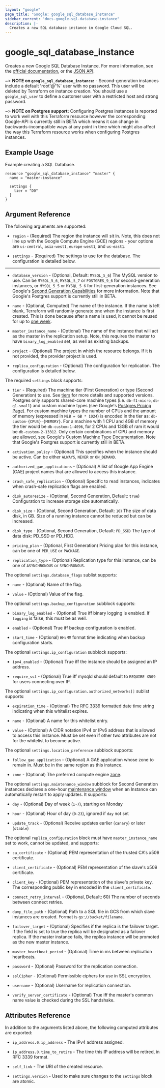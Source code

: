 ```yaml
---
layout: "google"
page_title: "Google: google_sql_database_instance"
sidebar_current: "docs-google-sql-database-instance"
description: |-
  Creates a new SQL database instance in Google Cloud SQL.
---
```


# google\_sql\_database\_instance

Creates a new Google SQL Database Instance. For more information, see the [official documentation](https://cloud.google.com/sql/), or the [JSON API](https://cloud.google.com/sql/docs/admin-api/v1beta4/instances).

~> **NOTE on `google_sql_database_instance`:** - Second-generation instances include a
default 'root'@'%' user with no password. This user will be deleted by Terraform on
instance creation. You should use a `google_sql_user` to define a customer user with
a restricted host and strong password.

~> **NOTE on Postgres support:** Configuring Postgres instances is reported to work well with this
Terraform resource however the corresponding Google-API is currently still in BETA which means it
can change in backwards-incompatible ways at any point in time which might also affect the way this
Terraform resource works when configuring Postgres instances.


## Example Usage

Example creating a SQL Database.

```hcl
resource "google_sql_database_instance" "master" {
  name = "master-instance"

  settings {
    tier = "D0"
  }
}
```

## Argument Reference

The following arguments are supported:

* `region` - (Required) The region the instance will sit in. Note, this does
    not line up with the Google Compute Engine (GCE) regions - your options are
    `us-central`, `asia-west1`, `europe-west1`, and `us-east1`.

* `settings` - (Required) The settings to use for the database. The
    configuration is detailed below.

- - -

* `database_version` - (Optional, Default: `MYSQL_5_6`) The MySQL version to
    use. Can be `MYSQL_5_6`, `MYSQL_5_7` or `POSTGRES_9_6` for second-generation
    instances, or `MYSQL_5_5` or `MYSQL_5_6` for first-generation instances.
    See Google's [Second Generation Capabilities](https://cloud.google.com/sql/docs/1st-2nd-gen-differences)
    for more information.
    Note that Google's Postgres support is currently still in BETA.

* `name` - (Optional, Computed) The name of the instance. If the name is left
    blank, Terraform will randomly generate one when the instance is first
    created. This is done because after a name is used, it cannot be reused for
    up to [one week](https://cloud.google.com/sql/docs/delete-instance).

* `master_instance_name` - (Optional) The name of the instance that will act as
    the master in the replication setup. Note, this requires the master to have
    `binary_log_enabled` set, as well as existing backups.

* `project` - (Optional) The project in which the resource belongs. If it
    is not provided, the provider project is used.

* `replica_configuration` - (Optional) The configuration for replication. The
    configuration is detailed below.

The required `settings` block supports:

* `tier` - (Required) The machine tier (First Generation) or type (Second Generation) to use. See
    [tiers](https://cloud.google.com/sql/docs/admin-api/v1beta4/tiers) for more details and
    supported versions.
    Postgres only supports shared-core machine types (i.e. `db-f1-micro`, `db-g1-small`) and custom
    machine types (see Google's [Postgres Pricing
    Page](https://cloud.google.com/sql/docs/postgres/pricing)).
    For custom machine types the number of CPUs and the amount of memory (expressed in `MiB = GB *
    1024`) is encoded in the tier as: `db-custom-{CPUS}-{MEMORY}`. For a machine with 1 CPU and
    4GB of memory the tier would be `db-custom-1-4096`, for 2 CPUs and 13GB of ram it would be
    `db-custom-2-13312`.
    Only certain combinations of CPU and memory are allowed, see Google's [Custom Machine Type
    Documentation](https://cloud.google.com/compute/docs/instances/creating-instance-with-custom-machine-type#create).
    Note that Google's Postgres support is currently still in BETA.

* `activation_policy` - (Optional) This specifies when the instance should be
    active. Can be either `ALWAYS`, `NEVER` or `ON_DEMAND`.

* `authorized_gae_applications` - (Optional) A list of Google App Engine (GAE)
    project names that are allowed to access this instance.

* `crash_safe_replication` - (Optional) Specific to read instances, indicates
    when crash-safe replication flags are enabled.

* `disk_autoresize` - (Optional, Second Generation, Default: `true`) Configuration to increase storage size automatically.

* `disk_size` - (Optional, Second Generation, Default: `10`) The size of data disk, in GB. Size of a running instance cannot be reduced but can be increased.

* `disk_type` - (Optional, Second Generation, Default: `PD_SSD`) The type of data disk: PD_SSD or PD_HDD.

* `pricing_plan` - (Optional, First Generation) Pricing plan for this instance, can be one of
    `PER_USE` or `PACKAGE`.

* `replication_type` - (Optional) Replication type for this instance, can be one
    of `ASYNCHRONOUS` or `SYNCHRONOUS`.

The optional `settings.database_flags` sublist supports:

* `name` - (Optional) Name of the flag.

* `value` - (Optional) Value of the flag.

The optional `settings.backup_configuration` subblock supports:

* `binary_log_enabled` - (Optional) True iff binary logging is enabled. If
    `logging` is false, this must be as well.

* `enabled` - (Optional) True iff backup configuration is enabled.

* `start_time` - (Optional) `HH:MM` format time indicating when backup
    configuration starts.

The optional `settings.ip_configuration` subblock supports:

* `ipv4_enabled` - (Optional) True iff the instance should be assigned an IP
    address.

* `require_ssl` - (Optional) True iff mysqld should default to `REQUIRE X509`
    for users connecting over IP.

The optional `settings.ip_configuration.authorized_networks[]` sublist supports:

* `expiration_time` - (Optional) The [RFC 3339](https://tools.ietf.org/html/rfc3339)
  formatted date time string indicating when this whitelist expires.

* `name` - (Optional) A name for this whitelist entry.

* `value` - (Optional) A CIDR notation IPv4 or IPv6 address that is allowed to
    access this instance. Must be set even if other two attributes are not for
    the whitelist to become active.

The optional `settings.location_preference` subblock supports:

* `follow_gae_application` - (Optional) A GAE application whose zone to remain
    in. Must be in the same region as this instance.

* `zone` - (Optional) The preferred compute engine
    [zone](https://cloud.google.com/compute/docs/zones?hl=en).

The optional `settings.maintenance_window` subblock for Second Generation
instances declares a one-hour [maintenance window](https://cloud.google.com/sql/docs/instance-settings?hl=en#maintenance-window-2ndgen)
when an Instance can automatically restart to apply updates. It supports:

* `day` - (Optional) Day of week (`1-7`), starting on Monday

* `hour` - (Optional) Hour of day (`0-23`), ignored if `day` not set

* `update_track` - (Optional) Receive updates earlier (`canary`) or later 
(`stable`)

The optional `replica_configuration` block must have `master_instance_name` set
to work, cannot be updated, and supports:

* `ca_certificate` - (Optional) PEM representation of the trusted CA's x509
    certificate.

* `client_certificate` - (Optional) PEM representation of the slave's x509
    certificate.

* `client_key` - (Optional) PEM representation of the slave's private key. The
    corresponding public key in encoded in the `client_certificate`.

* `connect_retry_interval` - (Optional, Default: 60) The number of seconds
    between connect retries.

* `dump_file_path` - (Optional) Path to a SQL file in GCS from which slave
    instances are created. Format is `gs://bucket/filename`.

* `failover_target` - (Optional) Specifies if the replica is the failover target.
    If the field is set to true the replica will be designated as a failover replica.
    If the master instance fails, the replica instance will be promoted as
    the new master instance.

* `master_heartbeat_period` - (Optional) Time in ms between replication
    heartbeats.

* `password` - (Optional) Password for the replication connection.

* `sslCipher` - (Optional) Permissible ciphers for use in SSL encryption.

* `username` - (Optional) Username for replication connection.

* `verify_server_certificate` - (Optional) True iff the master's common name
    value is checked during the SSL handshake.

## Attributes Reference

In addition to the arguments listed above, the following computed attributes are
exported:

* `ip_address.0.ip_address` - The IPv4 address assigned.

* `ip_address.0.time_to_retire` - The time this IP address will be retired, in RFC
    3339 format.

* `self_link` - The URI of the created resource.

* `settings.version` - Used to make sure changes to the `settings` block are
    atomic.
